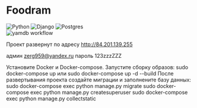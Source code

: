 # Foodram

![Python](https://img.shields.io/badge/python-3670A0?style=for-the-badge&logo=python&logoColor=ffdd54)
![Django](https://img.shields.io/badge/django-%23092E20.svg?style=for-the-badge&logo=django&logoColor=white)
![Postgres](https://img.shields.io/badge/postgres-%23316192.svg?style=for-the-badge&logo=postgresql&logoColor=white)<br/>
![yamdb workflow](https://github.com/zerg959/foodgram-project-react/workflows/foodgram_workflow/badge.svg)
<br/>

Проект развернут по адресу http://84.201.139.255

админ zerg959@yandex.ru
пароль 123zzzZZZ

Установите Docker и Docker-compose. Запустите сборку образов:
sudo docker-compose up
или
sudo docker-compose up -d --build
После развертывания проекта создайте миграции и заполнените базу данных:
sudo docker-compose exec python manage.py migrate
sudo docker-compose exec python manage.py createsuperuser
sudo docker-compose exec python manage.py collectstatic
